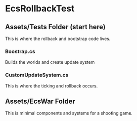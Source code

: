 # EcsRollbackTest

## Assets/Tests Folder (start here)
This is where the rollback and bootstrap code lives.

### Boostrap.cs
Builds the worlds and create update system

### CustomUpdateSystem.cs
This is where the ticking and rollback occurs.

## Assets/EcsWar Folder 
This is minimal components and systems for a shooting game.

